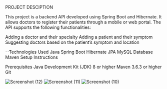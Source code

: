 PROJECT DESCIPTION

This project is a backend API developed using Spring Boot and Hibernate. It allows doctors to register their patients through a mobile or web portal. The API supports the following functionalities:

Adding a doctor and their specialty
Adding a patient and their symptom
Suggesting doctors based on the patient’s symptom and location

--Technologies Used
Java
Spring Boot
Hibernate
JPA
MySQL Database
Maven
Setup Instructions

Prerequisites
Java Development Kit (JDK) 8 or higher
Maven 3.6.3 or higher
Git

![Screenshot (12)](https://github.com/sarthakjadoun/java_technical_assignment_xcelore/assets/85248730/05ad44ca-8419-4d4a-acb0-80db742e8bff)
![Screenshot (11)](https://github.com/sarthakjadoun/java_technical_assignment_xcelore/assets/85248730/f0edae30-0e1b-40dd-8292-a7b0b9b539fd)
![Screenshot (10)](https://github.com/sarthakjadoun/java_technical_assignment_xcelore/assets/85248730/4b71a462-dd22-42a9-a3f6-a3c9195c30bc)
